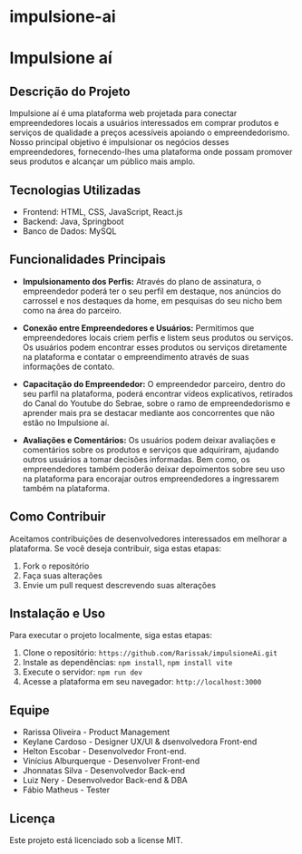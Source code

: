 # impulsione-ai

# Impulsione aí

## Descrição do Projeto

Impulsione aí é uma plataforma web projetada para conectar empreendedores locais a usuários interessados em comprar produtos e serviços de qualidade a preços acessíveis apoiando o empreendedorismo. Nosso principal objetivo é impulsionar os negócios desses empreendedores, fornecendo-lhes uma plataforma onde possam promover seus produtos e alcançar um público mais amplo.

## Tecnologias Utilizadas

- Frontend: HTML, CSS, JavaScript, React.js
- Backend: Java, Springboot
- Banco de Dados: MySQL

## Funcionalidades Principais

- **Impulsionamento dos Perfis:** Através do plano de assinatura, o empreendedor poderá ter o seu perfil em destaque, nos anúncios do carrossel e nos destaques da home, em pesquisas do seu nicho bem como na área do parceiro.

- **Conexão entre Empreendedores e Usuários:** Permitimos que empreendedores locais criem perfis e listem seus produtos ou serviços. Os usuários podem encontrar esses produtos ou serviços diretamente na plataforma e contatar o empreendimento através de suas informações de contato.

- **Capacitação do Empreendedor:** O empreendedor parceiro, dentro do seu parfil na plataforma, poderá encontrar vídeos explicativos, retirados do Canal do Youtube do Sebrae, sobre o ramo de empreendedorismo e aprender mais pra se destacar mediante aos concorrentes que não estão no Impulsione aí. 

- **Avaliações e Comentários:** Os usuários podem deixar avaliações e comentários sobre os produtos e serviços que adquiriram, ajudando outros usuários a tomar decisões informadas. Bem como, os empreendedores também poderão deixar depoimentos sobre seu uso na plataforma para encorajar outros empreendedores a ingressarem também na plataforma. 

## Como Contribuir

Aceitamos contribuições de desenvolvedores interessados em melhorar a plataforma. Se você deseja contribuir, siga estas etapas:

1. Fork o repositório
2. Faça suas alterações
3. Envie um pull request descrevendo suas alterações



## Instalação e Uso

Para executar o projeto localmente, siga estas etapas:

1. Clone o repositório: `https://github.com/Rarissak/impulsioneAi.git`
2. Instale as dependências: `npm install`, `npm install vite`
3. Execute o servidor: `npm run dev`
4. Acesse a plataforma em seu navegador: `http://localhost:3000`

## Equipe

- Rarissa Oliveira - Product Management 
- Keylane Cardoso - Designer UX/UI & dsenvolvedora Front-end
- Helton Escobar - Desenvolvedor Front-end.
- Vinícius Alburquerque - Desenvolver Front-end
- Jhonnatas Silva - Desenvolvedor Back-end
- Luiz Nery - Desenvolvedor Back-end & DBA
- Fábio Matheus - Tester 

## Licença

Este projeto está licenciado sob a license MIT.
